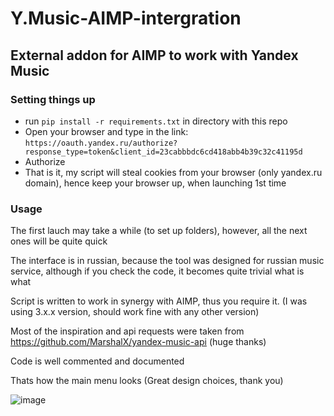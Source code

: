 # Y.Music-AIMP-intergration


## External addon for AIMP to work with Yandex Music


### Setting things up
  - run ```pip install -r requirements.txt``` in directory with this repo
  - Open your browser and type in the link: ```https://oauth.yandex.ru/authorize?response_type=token&client_id=23cabbbdc6cd418abb4b39c32c41195d```
  - Authorize
  - That is it, my script will steal cookies from your browser (only yandex.ru domain), hence keep your browser up, when launching 1st time


### Usage
The first lauch may take a while (to set up folders), however, all the next ones will be quite quick

The interface is in russian, because the tool was designed for russian music service, although if you check the code, it becomes quite trivial what is what

Script is written to work in synergy with AIMP, thus you require it. (I was using 3.x.x version, should work fine with any other version)

Most of the inspiration and api requests were taken from https://github.com/MarshalX/yandex-music-api (huge thanks)

Code is well commented and documented



Thats how the main menu looks (Great design choices, thank you)

![image](https://user-images.githubusercontent.com/29946764/178170947-ab1cde69-30cd-4bc8-8b0c-fc2caae05f99.png)
